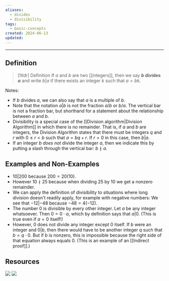 ```yaml
---
aliases:
  - divides
  - divisibility
tags:
  - basic-concepts
created: 2024-06-13
updated:
---
```

---
## Definition 

> [!tldr] Definition
> If $a$ and $b$ are two [[integers]], then we say **$b$ divides $a$** and write $b | a$ if there exists an integer $k$ such that $a = bk$. 

Notes: 
- If $b$ divides $a$, we can also say that $a$ is a multiple of $b$. 
- Note that the notation $a|b$ is not the fraction $a/b$ or $b/a$. The vertical bar is not a fraction bar, but shorthand for a statement about the relationship between $a$ and $b$. 
- Divisibility is a special case of the [[Division algorithm|Division Algorithm]] in which there is no remainder. That is, if $a$ and $b$ are integers, the Division Algorithm states that there must be integers $q$ and $r$ with $0 \leq r < b$ such that $a = bq + r$. If $r = 0$ in this case, then $b | a$. 
- If an integer $b$ *does not* divide the integer $a$, then we indicate this by putting a slash through the vertical bar: $b \nmid a$.  

## Examples and Non-Examples

* $10 | 200$ because $200 = 20(10)$. 
* However $10 \nmid 25$ because when dividing $25$ by $10$ we get a nonzero remainder. 
* We can apply the definition of divisibility to situations where long division doesn't readily apply, for example with negative numbers: We see that $-12 | -48$ because $-48 = 4(-12)$. 
* The number $0$ is divisible by every other integer. Let $a$ be any integer whatsoever. Then $0 = 0\cdot a$, which by definition says that $a | 0$. (This is true even if $a = 0$ itself!)
* However, $0$ does not divide any integer except $0$ itself. If $b$ were an integer and $0 | b$, then there would have to be another integer $q$ such that $b = q \cdot 0$. But if $b$ is nonzero, this is impossible because the right side of that equation always equals $0$. (This is an example of an [[Indirect proof]].)

## Resources 

![](https://www.youtube.com/watch?v=K2YmMpulFA4)
![](https://www.youtube.com/watch?v=dIfpZzX7bKo)